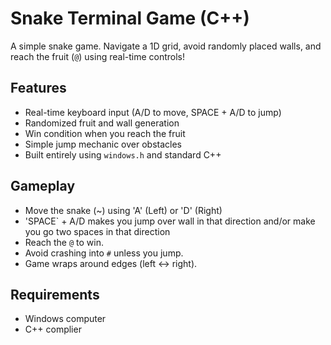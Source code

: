 # Snake Terminal Game (C++)

A simple snake game. Navigate a 1D grid, avoid randomly placed walls, and reach the fruit (`@`) using real-time controls!

## Features

- Real-time keyboard input (A/D to move, SPACE + A/D to jump)
- Randomized fruit and wall generation
- Win condition when you reach the fruit
- Simple jump mechanic over obstacles
- Built entirely using `windows.h` and standard C++

## Gameplay
- Move the snake (~) using 'A' (Left) or 'D' (Right)
- 'SPACE` + A/D makes you jump over wall in that direction and/or make you go two spaces in that direction
- Reach the `@` to win.
- Avoid crashing into `#` unless you jump.
- Game wraps around edges (left ↔ right).

## Requirements

- Windows computer
- C++ complier
